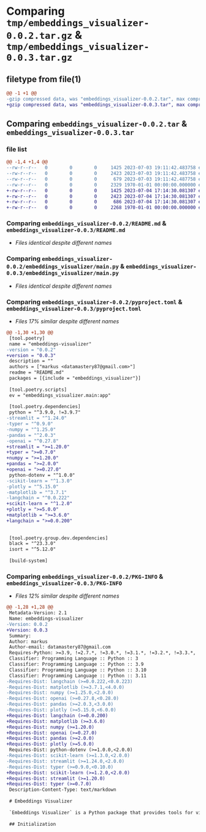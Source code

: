 # Comparing `tmp/embeddings_visualizer-0.0.2.tar.gz` & `tmp/embeddings_visualizer-0.0.3.tar.gz`

## filetype from file(1)

```diff
@@ -1 +1 @@
-gzip compressed data, was "embeddings_visualizer-0.0.2.tar", max compression
+gzip compressed data, was "embeddings_visualizer-0.0.3.tar", max compression
```

## Comparing `embeddings_visualizer-0.0.2.tar` & `embeddings_visualizer-0.0.3.tar`

### file list

```diff
@@ -1,4 +1,4 @@
--rw-r--r--   0        0        0     1425 2023-07-03 19:11:42.483758 embeddings_visualizer-0.0.2/README.md
--rw-r--r--   0        0        0     2423 2023-07-03 19:11:42.483758 embeddings_visualizer-0.0.2/embeddings_visualizer/main.py
--rw-r--r--   0        0        0      679 2023-07-03 19:11:42.487758 embeddings_visualizer-0.0.2/pyproject.toml
--rw-r--r--   0        0        0     2329 1970-01-01 00:00:00.000000 embeddings_visualizer-0.0.2/PKG-INFO
+-rw-r--r--   0        0        0     1425 2023-07-04 17:14:30.081307 embeddings_visualizer-0.0.3/README.md
+-rw-r--r--   0        0        0     2423 2023-07-04 17:14:30.081307 embeddings_visualizer-0.0.3/embeddings_visualizer/main.py
+-rw-r--r--   0        0        0      686 2023-07-04 17:14:30.081307 embeddings_visualizer-0.0.3/pyproject.toml
+-rw-r--r--   0        0        0     2268 1970-01-01 00:00:00.000000 embeddings_visualizer-0.0.3/PKG-INFO
```

### Comparing `embeddings_visualizer-0.0.2/README.md` & `embeddings_visualizer-0.0.3/README.md`

 * *Files identical despite different names*

### Comparing `embeddings_visualizer-0.0.2/embeddings_visualizer/main.py` & `embeddings_visualizer-0.0.3/embeddings_visualizer/main.py`

 * *Files identical despite different names*

### Comparing `embeddings_visualizer-0.0.2/pyproject.toml` & `embeddings_visualizer-0.0.3/pyproject.toml`

 * *Files 17% similar despite different names*

```diff
@@ -1,30 +1,30 @@
 [tool.poetry]
 name = "embeddings-visualizer"
-version = "0.0.2"
+version = "0.0.3"
 description = ""
 authors = ["markus <datamastery87@gmail.com>"]
 readme = "README.md"
 packages = [{include = "embeddings_visualizer"}]
 
 [tool.poetry.scripts]
 ev = "embeddings_visualizer.main:app"
 
 [tool.poetry.dependencies]
 python = "^3.9.0, !=3.9.7"
-streamlit = "^1.24.0"
-typer = "^0.9.0"
-numpy = "^1.25.0"
-pandas = "^2.0.3"
-openai = "^0.27.8"
+streamlit = ">=1.20.0"
+typer = ">=0.7.0"
+numpy = ">=1.20.0"
+pandas = ">=2.0.0"
+openai = ">=0.27.0"
 python-dotenv = "^1.0.0"
-scikit-learn = "^1.3.0"
-plotly = "^5.15.0"
-matplotlib = "^3.7.1"
-langchain = "^0.0.222"
+scikit-learn = "^1.2.0"
+plotly = ">=5.0.0"
+matplotlib = ">=3.6.0"
+langchain = ">=0.0.200"
 
 
 [tool.poetry.group.dev.dependencies]
 black = "^23.3.0"
 isort = "^5.12.0"
 
 [build-system]
```

### Comparing `embeddings_visualizer-0.0.2/PKG-INFO` & `embeddings_visualizer-0.0.3/PKG-INFO`

 * *Files 12% similar despite different names*

```diff
@@ -1,28 +1,28 @@
 Metadata-Version: 2.1
 Name: embeddings-visualizer
-Version: 0.0.2
+Version: 0.0.3
 Summary: 
 Author: markus
 Author-email: datamastery87@gmail.com
 Requires-Python: >=3.9, !=2.7.*, !=3.0.*, !=3.1.*, !=3.2.*, !=3.3.*, !=3.4.*, !=3.5.*, !=3.6.*, !=3.7.*, !=3.8.*
 Classifier: Programming Language :: Python :: 3
 Classifier: Programming Language :: Python :: 3.9
 Classifier: Programming Language :: Python :: 3.10
 Classifier: Programming Language :: Python :: 3.11
-Requires-Dist: langchain (>=0.0.222,<0.0.223)
-Requires-Dist: matplotlib (>=3.7.1,<4.0.0)
-Requires-Dist: numpy (>=1.25.0,<2.0.0)
-Requires-Dist: openai (>=0.27.8,<0.28.0)
-Requires-Dist: pandas (>=2.0.3,<3.0.0)
-Requires-Dist: plotly (>=5.15.0,<6.0.0)
+Requires-Dist: langchain (>=0.0.200)
+Requires-Dist: matplotlib (>=3.6.0)
+Requires-Dist: numpy (>=1.20.0)
+Requires-Dist: openai (>=0.27.0)
+Requires-Dist: pandas (>=2.0.0)
+Requires-Dist: plotly (>=5.0.0)
 Requires-Dist: python-dotenv (>=1.0.0,<2.0.0)
-Requires-Dist: scikit-learn (>=1.3.0,<2.0.0)
-Requires-Dist: streamlit (>=1.24.0,<2.0.0)
-Requires-Dist: typer (>=0.9.0,<0.10.0)
+Requires-Dist: scikit-learn (>=1.2.0,<2.0.0)
+Requires-Dist: streamlit (>=1.20.0)
+Requires-Dist: typer (>=0.7.0)
 Description-Content-Type: text/markdown
 
 # Embeddings Visualizer
 
 `Embeddings Visualizer` is a Python package that provides tools for visualizing text embeddings generated from the OpenAI API. The package uses Streamlit for creating interactive visualization dashboards, and can be executed within a local Python environment or deployed to a web server.
 
 ## Initialization
```

